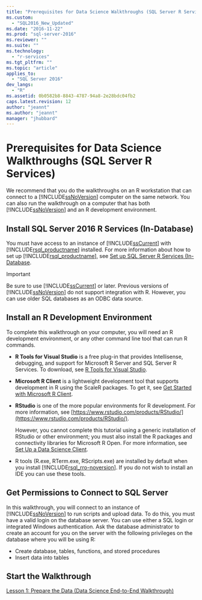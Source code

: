 ```yaml
---
title: "Prerequisites for Data Science Walkthroughs (SQL Server R Services) | Microsoft Docs"
ms.custom: 
  - "SQL2016_New_Updated"
ms.date: "2016-11-22"
ms.prod: "sql-server-2016"
ms.reviewer: ""
ms.suite: ""
ms.technology: 
  - "r-services"
ms.tgt_pltfrm: ""
ms.topic: "article"
applies_to: 
  - "SQL Server 2016"
dev_langs: 
  - "R"
ms.assetid: 0b0582b8-8843-4787-94a8-2e28bdc04fb2
caps.latest.revision: 12
author: "jeannt"
ms.author: "jeannt"
manager: "jhubbard"
---
```

# Prerequisites for Data Science Walkthroughs (SQL Server R Services)
We recommend that you do the walkthroughs on an R workstation that can connect to a [!INCLUDE[ssNoVersion](../../includes/ssnoversion-md.md)] computer on the same network. You can also run the walkthrough on a computer that has both [!INCLUDE[ssNoVersion](../../includes/ssnoversion-md.md)] and an R development environment. 
  
  
## Install SQL Server 2016 R Services (In-Database)  
You must have access to an instance of [!INCLUDE[ssCurrent](../../includes/sscurrent-md.md)]  with [!INCLUDE[rsql_productname](../../includes/rsql-productname-md.md)] installed. For more information about how to set up [!INCLUDE[rsql_productname](../../includes/rsql-productname-md.md)], see [Set up  SQL Server R Services (In-Database](https://msdn.microsoft.com/library/mt696069.aspx).  
  
  
> [!IMPORTANT]  
> Be sure to use [!INCLUDE[ssCurrent](../../includes/sscurrent-md.md)] or later. Previous versions of [!INCLUDE[ssNoVersion](../../includes/ssnoversion-md.md)] do not support integration with R. However, you can use older SQL databases as an ODBC data source.  
  
## Install an R Development Environment  
To complete this walkthrough on your computer, you will need an R development environment, or any other command line tool that can run R commands.    
  
- **R Tools for Visual Studio** is a free plug-in that provides Intellisense, debugging, and support for Microsoft R Server and SQL Server R Services. To download, see [R Tools for Visual Studio](https://www.visualstudio.com/features/rtvs-vs.aspx).  
    
- **Microsoft R Client** is a lightweight development tool that supports development in R using the ScaleR packages. To get it, see [Get Started with Microsoft R Client](https://msdn.microsoft.com/microsoft-r/r-client-get-started).
  
- **RStudio** is one of the more popular environments for R development. For more information, see [https://www.rstudio.com/products/RStudio/](https://www.rstudio.com/products/RStudio/).  
  
    However, you cannot complete this tutorial using a generic installation of RStudio or other environment; you must also install the R packages and connectivity libraries for Microsoft R Open. For more information, see [Set Up a Data Science Client](https://msdn.microsoft.com/library/mt696067.aspx).  

- R tools (R.exe, RTerm.exe, RScripts.exe) are installed by default when you install [!INCLUDE[rsql_rro-noversion](../../includes/rsql-rro-noversion-md.md)]. If you do not wish to install an IDE you can use these tools.  
  
  
## Get Permissions to Connect to SQL Server  
In this walkthrough, you will connect to an instance of [!INCLUDE[ssNoVersion](../../includes/ssnoversion-md.md)] to run scripts and upload data. To do this, you must have a valid login on the database server.  You can use either a SQL login or integrated Windows authentication. Ask the database administrator to create an account for you on the server with the following privileges on the database where you will be using R:  
  
-   Create database, tables, functions, and stored procedures    
-   Insert data into tables  
  
  
## Start the Walkthrough  
[Lesson 1: Prepare the Data &#40;Data Science End-to-End Walkthrough&#41;](../../advanced-analytics/r-services/lesson-1-prepare-the-data-data-science-end-to-end-walkthrough.md)  
  
  
  
